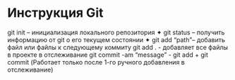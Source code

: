# Инструкция Git

git init – инициализация локального репозитория
✦	git status – получить информацию от git о его текущем состоянии
✦	git add “path”– добавить файл или файлы к следующему коммиту
git add . - добавляет все файлы в проекте в отслеживание
	git commit -am “message” - git add + git commit (Работает только после 1-го ручного добавления в отслеживание)
